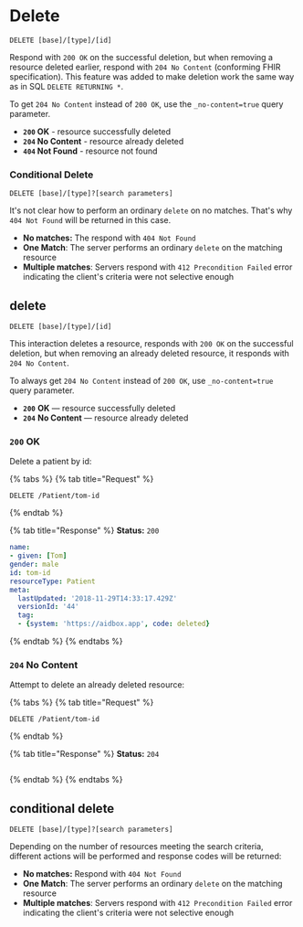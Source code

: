 # Delete

```
DELETE [base]/[type]/[id]
```

Respond with `200 OK` on the successful deletion, but when removing a resource deleted earlier, respond with `204 No Content` \(conforming FHIR specification\). This feature was added to make deletion work the same way as in SQL `DELETE RETURNING *`.

To get `204 No Content` instead of `200 OK`, use the `_no-content=true` query parameter. 

* **`200` OK** - resource successfully deleted
* **`204` No Content** - resource already deleted
* **`404` Not Found** - resource not found



### Conditional Delete

```text
DELETE [base]/[type]?[search parameters]
```

It's not clear how to perform an ordinary `delete` on no matches. That's why `404 Not Found` will be returned in this case.

* **No matches:** The respond with `404 Not Found`
* **One Match**: The server performs an ordinary `delete` on the matching resource
* **Multiple matches**: Servers respond with `412 Precondition Failed` error indicating the client's criteria were not selective enough



## delete

```text
DELETE [base]/[type]/[id]
```

This interaction deletes a resource, responds with `200 OK` on the successful deletion, but when removing an already deleted resource, it responds with `204 No Content`. 

To always get `204 No Content` instead of `200 OK`, use `_no-content=true` query parameter.

* **`200`** **OK** — resource successfully deleted
* **`204`** **No Content** — resource already deleted

### `200` OK

Delete a patient by id:

{% tabs %}
{% tab title="Request" %}
```text
DELETE /Patient/tom-id
```
{% endtab %}

{% tab title="Response" %}
**Status:** `200`

```yaml
name:
- given: [Tom]
gender: male
id: tom-id
resourceType: Patient
meta:
  lastUpdated: '2018-11-29T14:33:17.429Z'
  versionId: '44'
  tag:
  - {system: 'https://aidbox.app', code: deleted}
```
{% endtab %}
{% endtabs %}

### `204` No Content

Attempt to delete an already deleted resource:

{% tabs %}
{% tab title="Request" %}
```text
DELETE /Patient/tom-id
```
{% endtab %}

{% tab title="Response" %}
**Status:** `204`

```text

```
{% endtab %}
{% endtabs %}

## conditional delete

```text
DELETE [base]/[type]?[search parameters]
```

Depending on the number of resources meeting the search criteria, different actions will be performed and response codes will be returned:

* **No matches:** Respond with `404 Not Found`
* **One Match**: The server performs an ordinary `delete` on the matching resource
* **Multiple matches**: Servers respond with `412 Precondition Failed` error indicating the client's criteria were not selective enough

